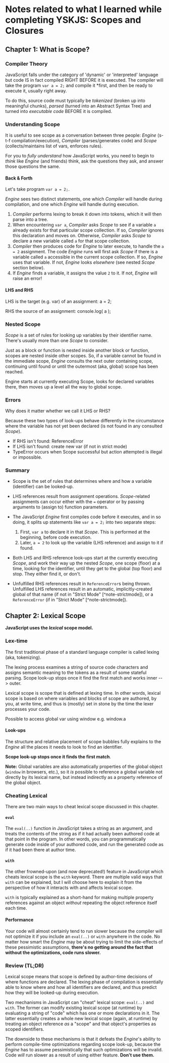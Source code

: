 # Notes related to what I learned while completing YSKJS: Scopes and Closures

## Chapter 1: What is Scope?

### Compiler Theory

JavaScript falls under the category of 'dynamic' or 'interpreted' language but code IS in fact compiled RIGHT BEFORE it is executed. The compiler will take the program `var a = 2;` and compile it *first, and then be ready to execute it, usually right away.

To do this, source code must typically be *tokenized* (broken up into meaningful chunks), *parsed* (turned into an Abstract Syntax Tree) and turned into *executable code* BEFORE it is compiled.

### Understanding Scope

It is useful to see scope as a conversation between three people: *Engine* (s-t-f compilation/execution), *Compiler* (parses/generates code) and *Scope* (collects/maintains list of vars, enforces rules).

For you to *fully understand* how JavaScript works, you need to begin to *think* like *Engine* (and friends) think, ask the questions they ask, and answer those questions the same.

#### Back & Forth

Let's take program `var a = 2;`.

*Engine* sees two distinct statements, one which *Compiler* will handle during compilation, and one which *Engine* will handle during execution.

1. *Compiler* performs lexing to break it down into tokens, which it will then parse into a tree.
2. When encountering `var a`, *Compiler* asks *Scope* to see if a variable `a` already exists for that particular scope collection. If so, *Compiler* ignores this declaration and moves on. Otherwise, *Compiler* asks *Scope* to declare a new variable called `a` for that scope collection.
3. *Compiler* then produces code for *Engine* to later execute, to handle the `a = 2` assignment. The code *Engine* runs will first ask *Scope* if there is a variable called `a` accessible in the current scope collection. If so, *Engine* uses that variable. If not, *Engine* looks *elsewhere* (see nested *Scope* section below).
4. If *Engine* finds a variable, it assigns the value `2` to it. If not, *Engine* will raise an error!

#### LHS and RHS

LHS is the target (e.g. var) of an assignment: a = 2;

RHS the source of an assignment: console.log( a );

### Nested Scope

*Scope* is a set of rules for looking up variables by their identifier name. There's usually more than one *Scope* to consider.

Just as a block or function is nested inside another block or function, scopes are nested inside other scopes. So, if a variable cannot be found in the immediate scope, *Engine* consults the next outer containing scope, continuing until found or until the outermost (aka, global) scope has been reached.

Engine starts at currently executing Scope, looks for declared variables there, then moves up a level all the way to global scope.

### Errors

Why does it matter whether we call it LHS or RHS?

Because these two types of look-ups behave differently in the circumstance where the variable has not yet been declared (is not found in any consulted *Scope*).

* If RHS isn't found: ReferenceError
* If LHS isn't found: create new var (if not in strict mode)
* TypeError occurs when Scope successful but action attempted is illegal or impossible.

### Summary

* Scope is the set of rules that determines where and how a variable (identifier) can be looked-up.
* LHS references result from assignment operations. *Scope*-related assignments can occur either with the `=` operator or by passing arguments to (assign to) function parameters.
* The JavaScript *Engine* first compiles code before it executes, and in so doing, it splits up statements like `var a = 2;` into two separate steps:

    1. First, `var a` to declare it in that *Scope*. This is performed at the beginning, before code execution.
    2. Later, `a = 2` to look up the variable (LHS reference) and assign to it if found.

* Both LHS and RHS reference look-ups start at the currently executing *Scope*, and work their way up the nested *Scope*, one scope (floor) at a time, looking for the identifier, until they get to the global (top floor) and stop. They either find it, or don't.
* Unfulfilled RHS references result in `ReferenceError`s being thrown. Unfulfilled LHS references result in an automatic, implicitly-created global of that name (if not in "Strict Mode" [^note-strictmode]), or a `ReferenceError` (if in "Strict Mode" [^note-strictmode]).

## Chapter 2: Lexical Scope

**JavaScript uses the *lexical* scope model.**

### Lex-time

The first traditional phase of a standard language compiler is called lexing (aka, tokenizing).

The lexing process examines a string of source code characters and assigns semantic meaning to the tokens as a result of some stateful parsing. Scope look-up stops once it find the first match and works inner --> outer.

Lexical scope is scope that is defined at lexing time. In other words, lexical scope is based on where variables and blocks of scope are authored, by you, at write time, and thus is (mostly) set in stone by the time the lexer processes your code.

Possible to access global var using window e.g. window.a

#### Look-ups

The structure and relative placement of scope bubbles fully explains to the *Engine* all the places it needs to look to find an identifier.

**Scope look-up stops once it finds the first match**.

**Note:** Global variables are also automatically properties of the global object (`window` in browsers, etc.), so it *is* possible to reference a global variable not directly by its lexical name, but instead indirectly as a property reference of the global object.

### Cheating Lexical

There are two main ways to cheat lexical scope discussed in this chapter.

#### `eval`

The `eval(..)` function in JavaScript takes a string as an argument, and treats the contents of the string as if it had actually been authored code at that point in the program. In other words, you can programmatically generate code inside of your authored code, and run the generated code as if it had been there at author time.

#### `with`

The other frowned-upon (and now deprecated!) feature in JavaScript which cheats lexical scope is the `with` keyword. There are multiple valid ways that `with` can be explained, but I will choose here to explain it from the perspective of how it interacts with and affects lexical scope.

`with` is typically explained as a short-hand for making multiple property references against an object *without* repeating the object reference itself each time.

#### Performance

Your code will almost certainly tend to run slower because the compiler will not optimize it if you include an `eval(..)` or `with` anywhere in the code. No matter how smart the *Engine* may be about trying to limit the side-effects of these pessimistic assumptions, **there's no getting around the fact that without the optimizations, code runs slower.**

### Review (TL;DR)

Lexical scope means that scope is defined by author-time decisions of where functions are declared. The lexing phase of compilation is essentially able to know where and how all identifiers are declared, and thus predict how they will be looked-up during execution.

Two mechanisms in JavaScript can "cheat" lexical scope: `eval(..)` and `with`. The former can modify existing lexical scope (at runtime) by evaluating a string of "code" which has one or more declarations in it. The latter essentially creates a whole new lexical scope (again, at runtime) by treating an object reference *as* a "scope" and that object's properties as scoped identifiers.

The downside to these mechanisms is that it defeats the *Engine*'s ability to perform compile-time optimizations regarding scope look-up, because the *Engine* has to assume pessimistically that such optimizations will be invalid. Code *will* run slower as a result of using either feature. **Don't use them.**



